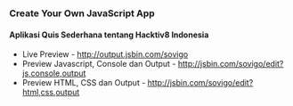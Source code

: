 ### Create Your Own JavaScript App
#### Aplikasi Quis Sederhana tentang Hacktiv8 Indonesia

- Live Preview - http://output.jsbin.com/sovigo
- Preview Javascript, Console dan Output - http://jsbin.com/sovigo/edit?js,console,output
- Preview HTML, CSS dan Output - http://jsbin.com/sovigo/edit?html,css,output
